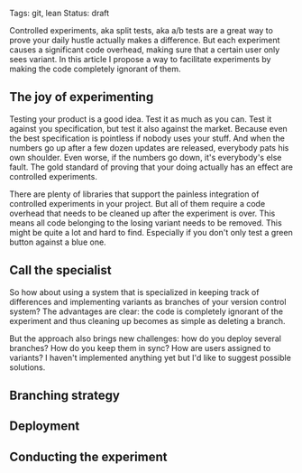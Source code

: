 Tags: git, lean
Status: draft

Controlled experiments, aka split tests, aka a/b tests are a great way to prove your daily hustle actually makes a difference. But each experiment causes a significant code overhead, making sure that a certain user only sees variant. In this article I propose a way to facilitate experiments by making the code completely ignorant of them.

## The joy of experimenting ##

Testing your product is a good idea. Test it as much as you can. Test it against you specification, but test it also against the market. Because even the best specification is pointless if nobody uses your stuff. 
And when the numbers go up after a few dozen updates are released, everybody pats his own shoulder. Even worse, if the numbers go down, it's everybody's else fault. The gold standard of proving that your doing actually has an effect are controlled experiments.

There are plenty of libraries that support the painless integration of controlled experiments in your project. But all of them require a code overhead that needs to be cleaned up after the experiment is over. This means all code belonging to the losing variant needs to be removed. This might be quite a lot and hard to find. Especially if you don't only test a green button against a blue one.

## Call the specialist ##

So how about using a system that is specialized in keeping track of differences and implementing variants as branches of your version control system? The advantages are clear: the code is completely ignorant of the experiment and thus cleaning up becomes as simple as deleting a branch.

But the approach also brings new challenges: how do you deploy several branches? How do you keep them in sync? How are users assigned to variants? I haven't implemented anything yet but I'd like to suggest possible solutions.

## Branching strategy ##



## Deployment ##


## Conducting the experiment ##


